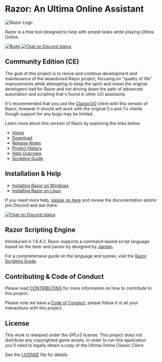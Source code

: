 # Razor: An Ultima Online Assistant

![Razor Logo](https://imgur.com/jTtHLVF.png)

Razor is a free tool designed to help with simple tasks while playing Ultima Online.

[![Build](https://github.com/markdwags/Razor/actions/workflows/build.yml/badge.svg)](https://github.com/markdwags/Razor/actions/workflows/build.yml) [![Chat on Discord status](https://img.shields.io/discord/458277173208547350.svg?logo=discord)](https://discord.gg/VdyCpjQ)

## Community Edition (CE)

The goal of this project is to revive and continue development and maintenance of the abandoned Razor project, focusing on "quality of life" improvements while attempting to keep the spirit and vision the original developers had for Razor and not driving down the path of advanced automation and scripting that's found in other UO assistants.

It's recommended that you use the [ClassicUO](https://github.com/ClassicUO/ClassicUO) client with this version of Razor, however it should will work with the original 5.x and 7.x clients though support for any bugs may be limited.

Learn more about this version of Razor by exploring the links below.

- [Home](http://www.razorce.com)
- [Download](http://www.razorce.com/download/)
- [Release Notes](http://www.razorce.com/releasenotes/)
- [Project History](http://www.razorce.com/#history)
- [Help Overview](http://www.razorce.com/help/)
- [Scripting Guide](http://www.razorce.com/guide/)

## Installation & Help

- [Installing Razor on Windows](http://www.razorce.com/install/windows/)
- [Installing Razor on Linux](http://www.razorce.com/install/linux/)

If you need more help, [please go here](http://www.razorce.com/help) and review the documentation and/or join Discord and ask there.

[![Chat on Discord status](https://img.shields.io/discord/458277173208547350.svg?logo=discord)](https://discord.gg/VdyCpjQ)

## Razor Scripting Engine

Introduced in 1.6.4.2, Razor supports a command-based script language based on the lexer and parser by designed by [Jaedan](https://github.com/jaedan).

For a comprehensive guide on the language and syntax, visit the [Razor Scripting Guide](http://www.razorce.com/guide/).

## Contributing & Code of Conduct

Please read [CONTRIBUTING](CONTRIBUTING.md) for more information on how to contribute to this project.

Please note we have a [Code of Conduct](CODE_OF_CONDUCT.md), please follow it in all your interactions with this project.

## License

This work is released under the GPLv3 license. This project does not distribute any copyrighted game assets. In order to run this application you'll need to legally obtain a copy of the Ultima Online Classic Client.

See the [LICENSE](LICENSE.md) file for details.
